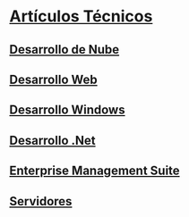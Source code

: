 # [Artículos Técnicos](index.md)
## [Desarrollo de Nube](cloud/TOC.md)
## [Desarrollo Web](web-dev/TOC.md)
## [Desarrollo Windows](win-dev/TOC.md)
## [Desarrollo .Net](net-dev/TOC.md)
## [Enterprise Management Suite](ems/TOC.md)
## [Servidores](servidores/TOC.md)